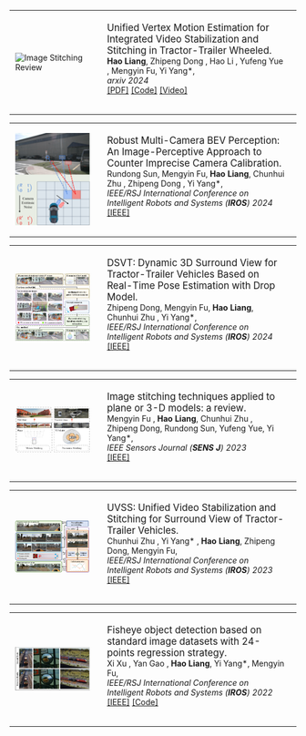 <!-- 第六篇文章 -->
<table style="width:100%; border-collapse:collapse;">
<tr>
    <td style="padding:10px;width:30%;vertical-align:middle">
        <img src="static/assets/img/UVM-VSS.png" width="100%" alt="Image Stitching Review">
    </td>
    <td style="padding:20px;width:70%;vertical-align:middle">
        <span style="font-size: 1.2em;">Unified Vertex Motion Estimation for Integrated Video Stabilization and Stitching in Tractor-Trailer Wheeled.</span>
        <br>
        <strong>Hao Liang</strong>,
        <a>Zhipeng Dong </a >,
        <a>Hao Li </a >,
        <a>Yufeng Yue </a >,
        <a>Mengyin Fu</a >,
        <a>Yi Yang*</a>,
        <br>
        <em>arxiv 2024</em>
        <br>
        <a href="https://arxiv.org/pdf/2412.07154">[PDF]</a > 
        <a href="https://github.com/lhlawrence/UVM-VSS">[Code]</a > 
        <a href="https://youtu.be/CqoVZQdvxU4">[Video]</a >
        <p></p >
    </td>
</tr>
</table>

<!-- 第五篇文章 -->
<table style="width:100%; border-collapse:collapse;">
<tr>
    <td style="padding:10px;width:30%;vertical-align:middle">
        <img src="static/assets/img/sun2024.png" width="200px" alt="Image Stitching Review">
    </td>
    <td style="padding:20px;width:70%;vertical-align:middle">
        <span style="font-size: 1.2em;">Robust Multi-Camera BEV Perception: An Image-Perceptive Approach  to Counter Imprecise Camera Calibration.</span>
        <br>
        <a>Rundong Sun</a >,
        <a>Mengyin Fu</a >,
        <strong>Hao Liang</strong>,
        <a>Chunhui Zhu </a >,
        <a>Zhipeng Dong </a >,
        <a>Yi Yang*</a>,
        <br>
        <em>IEEE/RSJ International Conference on Intelligent Robots and Systems (<strong>IROS</strong>) 2024</em>
        <br>
        <a href="https://ieeexplore.ieee.org/document/10802840">[IEEE]</a > 
        <p></p >
    </td>
</tr>
</table>

<!-- 第四篇文章 -->
<table style="width:100%; border-collapse:collapse;">
<tr>
    <td style="padding:10px;width:30%;vertical-align:middle">
        <img src="static/assets/img/dsvt.jpg" width="100%" alt="Image Stitching Review">
    </td>
    <td style="padding:20px;width:70%;vertical-align:middle">
        <span style="font-size: 1.2em;">DSVT: Dynamic 3D Surround View for Tractor-Trailer Vehicles  Based on Real-Time Pose Estimation with Drop Model.</span>
        <br>
        <a>Zhipeng Dong</a >,
        <a>Mengyin Fu</a >,
        <strong>Hao Liang</strong>,
        <a>Chunhui Zhu </a >,
        <a>Yi Yang*</a>,
        <br>
        <em>IEEE/RSJ International Conference on Intelligent Robots and Systems (<strong>IROS</strong>) 2024</em>
        <br>
        <a href="https://ieeexplore.ieee.org/document/10801679">[IEEE]</a > 
        <p></p >
    </td>
</tr>
</table>

<!-- 第三篇文章 -->
<table style="width:100%; border-collapse:collapse;">
<tr>
    <td style="padding:10px;width:30%;vertical-align:middle">
        <img src="static/assets/img/stitchreview.png" width="100%" alt="Image Stitching Review">
    </td>
    <td style="padding:20px;width:70%;vertical-align:middle">
        <span style="font-size: 1.2em;">Image stitching techniques applied to plane or 3-D models: a review.</span>
        <br>
        <a>Mengyin Fu </a >,
        <strong>Hao Liang</strong>,
        <a>Chunhui Zhu </a >,
        <a>Zhipeng Dong</a >,
        <a>Rundong Sun</a >,
        <a>Yufeng Yue</a>,
        <a>Yi Yang*</a>,
        <br>
        <em>IEEE Sensors Journal (<strong>SENS J</strong>) 2023</em>
        <br>
        <a href="https://doi.org/10.1109/JSEN.2023.3251661">[IEEE]</a > 
        <p></p >
    </td>
</tr>
</table>

<!-- 第二篇文章 -->
<table style="width:100%; border-collapse:collapse;">
<tr>
    <td style="padding:10px;width:30%;vertical-align:middle">
        <img src="static/assets/img/uvss.jpg" width="100%" alt="Image Stitching Review">
    </td>
    <td style="padding:20px;width:70%;vertical-align:middle">
        <span style="font-size: 1.2em;">UVSS: Unified Video Stabilization and Stitching for Surround View of Tractor-Trailer Vehicles.</span>
        <br>
        <a>Chunhui Zhu </a >,
        <a>Yi Yang* </a >,
        <strong>Hao Liang</strong>,
        <a>Zhipeng Dong</a >,
        <a>Mengyin Fu</a>,
        <br>
        <em>IEEE/RSJ International Conference on Intelligent Robots and Systems (<strong>IROS</strong>) 2023</em>
        <br>
        <a href="https://doi.org/10.1109/IROS55552.2023.10342264">[IEEE]</a > 
        <p></p >
    </td>
</tr>
</table>

<!-- 第一篇文章 -->
<table style="width:100%; border-collapse:collapse;">
<tr>
    <td style="padding:10px;width:30%;vertical-align:middle">
        <img src="static/assets/img/24detect.png" width="100%" alt="Image Stitching Review">
    </td>
    <td style="padding:20px;width:70%;vertical-align:middle">
        <span style="font-size: 1.2em;">Fisheye object detection based on standard image datasets with 24-points regression strategy.</span>
        <br>
        <a>Xi Xu </a >,
        <a>Yan Gao </a >,
        <strong>Hao Liang</strong>,
        <a>Yi Yang*</a>,
        <a>Mengyin Fu</a>,
        <br>
        <em>IEEE/RSJ International Conference on Intelligent Robots and Systems (<strong>IROS</strong>) 2022</em>
        <br>
        <a href="https://doi.org/10.1109/IROS47612.2022.9981891">[IEEE]</a > 
        <a href="https://github.com/IN2-ViAUn/Exploration-of-Potential">[Code]</a >
        <p></p >
    </td>
</tr>
</table>

